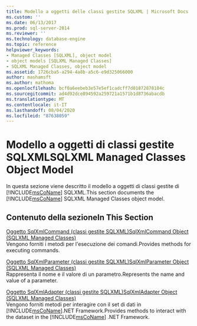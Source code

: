 ```yaml
---
title: Modello a oggetti delle classi gestite SQLXML | Microsoft Docs
ms.custom: ''
ms.date: 06/13/2017
ms.prod: sql-server-2014
ms.reviewer: ''
ms.technology: database-engine
ms.topic: reference
helpviewer_keywords:
- Managed Classes [SQLXML], object model
- object models [SQLXML Managed Classes]
- SQLXML Managed Classes, object model
ms.assetid: 1726cba5-a294-4a8b-a5c6-e9d325066000
author: mashamsft
ms.author: mathoma
ms.openlocfilehash: bcf0a6eebeb3e57e5ef1cadcff7d01872878104c
ms.sourcegitcommit: ad4d92dce894592a259721a1571b1d8736abacdb
ms.translationtype: MT
ms.contentlocale: it-IT
ms.lasthandoff: 08/04/2020
ms.locfileid: "87638059"
---
```

# <a name="sqlxml-managed-classes-object-model"></a><span data-ttu-id="b262c-102">Modello a oggetti di classi gestite SQLXML</span><span class="sxs-lookup"><span data-stu-id="b262c-102">SQLXML Managed Classes Object Model</span></span>
  <span data-ttu-id="b262c-103">In questa sezione viene descritto il modello a oggetti di classi gestite di [!INCLUDE[msCoName](../../includes/msconame-md.md)] SQLXML.</span><span class="sxs-lookup"><span data-stu-id="b262c-103">This section documents the [!INCLUDE[msCoName](../../includes/msconame-md.md)] SQLXML Managed Classes object model.</span></span>  
  
## <a name="in-this-section"></a><span data-ttu-id="b262c-104">Contenuto della sezione</span><span class="sxs-lookup"><span data-stu-id="b262c-104">In This Section</span></span>  
 [<span data-ttu-id="b262c-105">Oggetto SqlXmlCommand &#40;classi gestite SQLXML&#41;</span><span class="sxs-lookup"><span data-stu-id="b262c-105">SqlXmlCommand Object &#40;SQLXML Managed Classes&#41;</span></span>](../../relational-databases/sqlxml-annotated-xsd-schemas-xpath-queries/net-framework-classes/sqlxml-4-0-net-framework-support-managed-classes.md)  
 <span data-ttu-id="b262c-106">Vengono forniti i metodi per l'esecuzione dei comandi.</span><span class="sxs-lookup"><span data-stu-id="b262c-106">Provides methods for executing commands.</span></span>  
  
 [<span data-ttu-id="b262c-107">Oggetto SqlXmlParameter &#40;classi gestite SQLXML&#41;</span><span class="sxs-lookup"><span data-stu-id="b262c-107">SqlXmlParameter Object &#40;SQLXML Managed Classes&#41;</span></span>](../../relational-databases/sqlxml-annotated-xsd-schemas-xpath-queries/net-framework-classes/sqlxml-managed-classes-sqlxmlparameter-object.md)  
 <span data-ttu-id="b262c-108">Rappresenta il nome e il valore di un parametro.</span><span class="sxs-lookup"><span data-stu-id="b262c-108">Represents the name and value of a parameter.</span></span>  
  
 [<span data-ttu-id="b262c-109">Oggetto SqlXmlAdapter &#40;classi gestite SQLXML&#41;</span><span class="sxs-lookup"><span data-stu-id="b262c-109">SqlXmlAdapter Object &#40;SQLXML Managed Classes&#41;</span></span>](../../relational-databases/sqlxml-annotated-xsd-schemas-xpath-queries/net-framework-classes/sqlxml-managed-classes-sqlxmladapter-object.md)  
 <span data-ttu-id="b262c-110">Vengono forniti metodi per interagire con il set di dati in [!INCLUDE[msCoName](../../includes/msconame-md.md)].NET Framework.</span><span class="sxs-lookup"><span data-stu-id="b262c-110">Provides methods to interact with the dataset in the [!INCLUDE[msCoName](../../includes/msconame-md.md)] .NET Framework.</span></span>  
  
  
